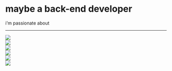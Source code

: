 # maybe a back-end developer

i'm passionate about
<hr/>
<img src='https://img.shields.io/badge/python-3670A0?style=for-the-badge&logo=python&logoColor=ffdd54'/>
<br>
<img src='https://img.shields.io/badge/django-%23092E20.svg?style=for-the-badge&logo=django&logoColor=white'/>
<br>
<img src='https://img.shields.io/badge/DJANGO-REST-ff1709?style=for-the-badge&logo=django&logoColor=white&color=ff1709&labelColor=gray'/>
<br>
<img src='https://img.shields.io/badge/flask-%23000.svg?style=for-the-badge&logo=flask&logoColor=white'/>
<br>
<img src='https://img.shields.io/badge/FastAPI-005571?style=for-the-badge&logo=fastapi'/>
<br>
<img src='https://img.shields.io/badge/MongoDB-%234ea94b.svg?style=for-the-badge&logo=mongodb&logoColor=white'/>


